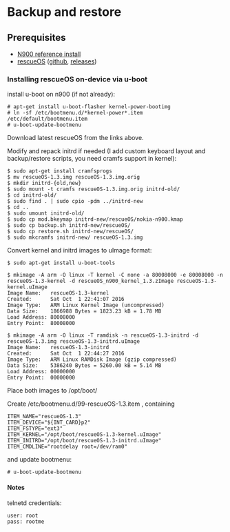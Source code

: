 # Backup and restore

## Prerequisites
* [N900 reference install](../reference-install)
* [rescueOS](http://n900.quitesimple.org/rescueOS/) ([github](https://github.com/NIN101/N900_RescueOS), [releases](https://github.com/NIN101/N900_RescueOS/releases))

### Installing rescueOS on-device via u-boot

install u-boot on n900 (if not already):

```
# apt-get install u-boot-flasher kernel-power-bootimg
# ln -sf /etc/bootmenu.d/*kernel-power*.item /etc/default/bootmenu.item
# u-boot-update-bootmenu
```

Download latest rescueOS from the links above.

Modify and repack initrd if needed (I add custom keyboard layout and backup/restore scripts, you need cramfs support in kernel):

```
$ sudo apt-get install cramfsprogs
$ mv rescueOS-1.3.img rescueOS-1.3.img.orig
$ mkdir initrd-{old,new}
$ sudo mount -t cramfs rescueOS-1.3.img.orig initrd-old/
$ cd initrd-old/
$ sudo find . | sudo cpio -pdm ../initrd-new
$ cd ..
$ sudo umount initrd-old/
$ sudo cp mod.bkeymap initrd-new/rescueOS/nokia-n900.kmap
$ sudo cp backup.sh initrd-new/rescueOS/
$ sudo cp restore.sh initrd-new/rescueOS/
$ sudo mkcramfs initrd-new/ rescueOS-1.3.img
```

Convert kernel and initrd images to uImage format:

```
$ sudo apt-get install u-boot-tools

$ mkimage -A arm -O linux -T kernel -C none -a 80008000 -e 80008000 -n rescueOS-1.3-kernel -d rescueOS_n900_kernel_1.3.zImage rescueOS-1.3-kernel.uImage
Image Name:   rescueOS-1.3-kernel
Created:      Sat Oct  1 22:41:07 2016
Image Type:   ARM Linux Kernel Image (uncompressed)
Data Size:    1866988 Bytes = 1823.23 kB = 1.78 MB
Load Address: 80008000
Entry Point:  80008000

$ mkimage -A arm -O linux -T ramdisk -n rescueOS-1.3-initrd -d rescueOS-1.3.img rescueOS-1.3-initrd.uImage
Image Name:   rescueOS-1.3-initrd
Created:      Sat Oct  1 22:44:27 2016
Image Type:   ARM Linux RAMDisk Image (gzip compressed)
Data Size:    5386240 Bytes = 5260.00 kB = 5.14 MB
Load Address: 00000000
Entry Point:  00000000
```

Place both images to /opt/boot/

Create /etc/bootmenu.d/99-rescueOS-1.3.item , containing 

```
ITEM_NAME="rescueOS-1.3"
ITEM_DEVICE="${INT_CARD}p2"
ITEM_FSTYPE="ext3"
ITEM_KERNEL="/opt/boot/rescueOS-1.3-kernel.uImage"
ITEM_INITRD="/opt/boot/rescueOS-1.3-initrd.uImage"
ITEM_CMDLINE="rootdelay root=/dev/ram0"
```

and update bootmenu:

```
# u-boot-update-bootmenu
```

#### Notes

telnetd credentials:

```
user: root
pass: rootme
```
